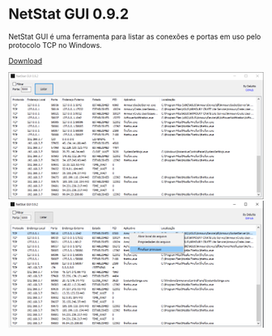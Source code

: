 # NetStat GUI 0.9.2

NetStat GUI é uma ferramenta para listar as conexões e portas em uso pelo protocolo TCP no Windows.

[Download](https://raw.githubusercontent.com/Delutto/NetStatGUI/main/bin/NetStatGUI.exe)

![Main](resources/NetStatGUI.png)
![PouPup](resources/NetStatGUI_Poupup.png)
